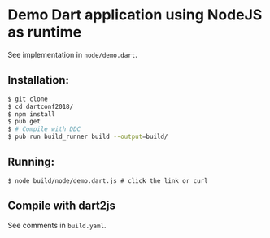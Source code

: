 # Demo Dart application using NodeJS as runtime

See implementation in `node/demo.dart`.

## Installation:

```bash
$ git clone
$ cd dartconf2018/
$ npm install
$ pub get
$ # Compile with DDC
$ pub run build_runner build --output=build/
```

## Running:

```
$ node build/node/demo.dart.js # click the link or curl
```

## Compile with dart2js

See comments in `build.yaml`.